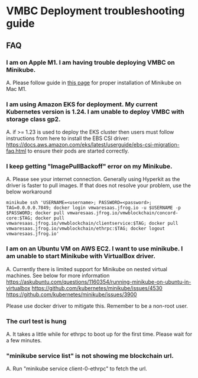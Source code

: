 # VMBC Deployment troubleshooting guide
## FAQ

### I am on Apple M1. I am having trouble deploying VMBC on Minikube.
  A. Please follow guide in [this page](./MAC-Apple-Silicon-README.md) for proper installation of Minikube on Mac M1.

### I am using Amazon EKS for deployment. My current Kubernetes version is 1.24. I am unable to deploy VMBC with storage class gp2.
  A. if >= 1.23 is used to deploy the EKS cluster then users must follow instructions from here to install the EBS CSI driver: https://docs.aws.amazon.com/eks/latest/userguide/ebs-csi-migration-faq.html to ensure their pods are started correctly.

### I keep getting "ImagePullBackoff" error on my Minikube.
  A. Please see your internet connection. Generally using Hyperkit as the driver is faster to pull images. If that does not resolve your problem, use the below workaround
  ```
  minikube ssh 'USERNAME=<username>; PASSWORD=<password>; TAG=0.0.0.0.7849; docker login vmwaresaas.jfrog.io -u $USERNAME -p $PASSWORD; docker pull vmwaresaas.jfrog.io/vmwblockchain/concord-core:$TAG; docker pull vmwaresaas.jfrog.io/vmwblockchain/clientservice:$TAG; docker pull vmwaresaas.jfrog.io/vmwblockchain/ethrpc:$TAG; docker logout vmwaresaas.jfrog.io'
  ```

### I am on an Ubuntu VM on AWS EC2. I want to use minikube. I am unable to start Minikube with VirtualBox driver.
  A. Currently there is limited support for Minikube on nested virtual machines. See below for more information
  https://askubuntu.com/questions/1160354/running-minikube-on-ubuntu-in-virtualbox
  https://github.com/kubernetes/minikube/issues/4530
  https://github.com/kubernetes/minikube/issues/3900

  Please use docker driver to mitigate this. Remember to be a non-root user.

### The curl test is hung
  A. It takes a little while for ethrpc to boot up for the first time. Please wait for a few minutes.

### "minikube service list" is not showing me blockchain url.
  A. Run "minikube service client-0-ethrpc" to fetch the url.
